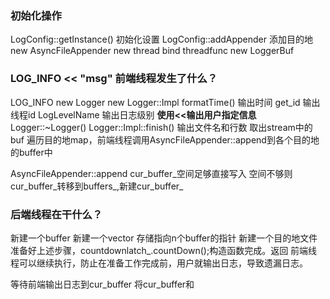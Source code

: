 ### 初始化操作
LogConfig::getInstance() 初始化设置
LogConfig::addAppender 添加目的地
    new AsyncFileAppender
    new thread bind threadfunc
    new LoggerBuf

###  LOG_INFO << "msg" 前端线程发生了什么？
LOG_INFO
    new Logger
    new Logger::Impl
        formatTime() 输出时间
        get_id 输出线程id
        LogLevelName 输出日志级别
        **使用<<输出用户指定信息**
    Logger::~Logger()
        Logger::Impl::finish() 输出文件名和行数
        取出stream中的buf
        遍历目的地map，前端线程调用AsyncFileAppender::append到各个目的地的buffer中

AsyncFileAppender::append
    cur_buffer_空间足够直接写入
    空间不够则cur_buffer_转移到buffers_,新建cur_buffer_

### 后端线程在干什么？
新建一个buffer
新建一个vector 存储指向n个buffer的指针
新建一个目的地文件
准备好上述步骤，countdownlatch_.countDown();构造函数完成。返回 前端线程可以继续执行，防止在准备工作完成前，用户就输出日志，导致遗漏日志。

等待前端输出日志到cur_buffer
将cur_buffer和

